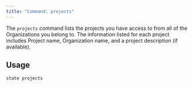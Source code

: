 ```yaml
---
title: "Command: projects"
---
```


The `projects` command lists the projects you have access to from all of the Organizations you belong to. The information listed for each project includes Project name, Organization name, and a project description (if available).

## Usage

```text
state projects
```